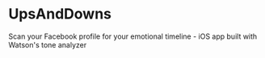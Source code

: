 # UpsAndDowns
Scan your Facebook profile for your emotional timeline - iOS app built with Watson's tone analyzer
